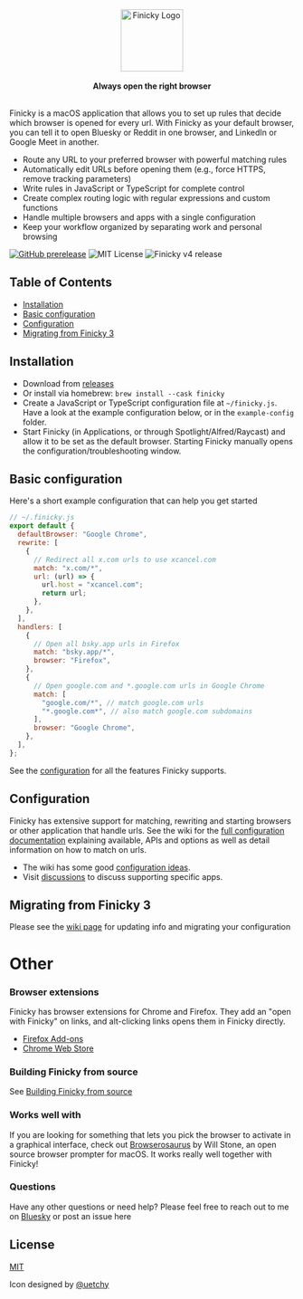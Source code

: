 <div align="center"><picture>
  <source media="(prefers-color-scheme: dark)" srcset="https://github.com/user-attachments/assets/ab66e6cc-25d1-4f5f-9c98-c742ecb2261f">
  <img alt="Finicky Logo" height="110" src="https://github.com/user-attachments/assets/067d7619-a2be-49dd-8a4f-5e9a46fa632a">
</picture>
<br/><br/>
 <strong>Always open the right browser</strong><br>
    <br/>

</div>

Finicky is a macOS application that allows you to set up rules that decide which browser is opened for every url. With Finicky as your default browser, you can tell it to open Bluesky or Reddit in one browser, and LinkedIn or Google Meet in another.

- Route any URL to your preferred browser with powerful matching rules
- Automatically edit URLs before opening them (e.g., force HTTPS, remove tracking parameters)
- Write rules in JavaScript or TypeScript for complete control
- Create complex routing logic with regular expressions and custom functions
- Handle multiple browsers and apps with a single configuration
- Keep your workflow organized by separating work and personal browsing

[![GitHub prerelease](https://badgen.net/github/release/johnste/finicky?color=purple)](https://GitHub.com/johnste/finicky/releases/) ![MIT License](https://badgen.net/github/license/johnste/finicky) ![Finicky v4 release](https://badgen.net/github/milestones/johnste/finicky/6?color=pink)

## Table of Contents

- [Installation](#installation)
- [Basic configuration](#basic-configuration)
- [Configuration](#documentation)
- [Migrating from Finicky 3](#migrating-from-finicky-3)

## Installation

- Download from [releases](https://github.com/johnste/finicky/releases)
- Or install via homebrew: `brew install --cask finicky`
- Create a JavaScript or TypeScript configuration file at `~/finicky.js`.  Have a look at the example configuration below, or in the `example-config` folder.
- Start Finicky (in Applications, or through Spotlight/Alfred/Raycast) and allow it to be set as the default browser. Starting Finicky manually opens the configuration/troubleshooting window. 

## Basic configuration

Here's a short example configuration that can help you get started

```js
// ~/.finicky.js
export default {
  defaultBrowser: "Google Chrome",
  rewrite: [
    {
      // Redirect all x.com urls to use xcancel.com
      match: "x.com/*",
      url: (url) => {
        url.host = "xcancel.com";
        return url;
      },
    },
  ],
  handlers: [
    {
      // Open all bsky.app urls in Firefox
      match: "bsky.app/*",
      browser: "Firefox",
    },
    {
      // Open google.com and *.google.com urls in Google Chrome
      match: [
        "google.com/*", // match google.com urls
        "*.google.com*", // also match google.com subdomains
      ],
      browser: "Google Chrome",
    },
  ],
};
```

See the [configuration](#configuration) for all the features Finicky supports.

## Configuration

Finicky has extensive support for matching, rewriting and starting browsers or other application that handle urls. See the wiki for the [full configuration documentation](<https://github.com/johnste/finicky/wiki/Configuration-(v4)>) explaining available, APIs and options as well as detail information on how to match on urls.

- The wiki has some good [configuration ideas](https://github.com/johnste/finicky/wiki/Configuration-ideas).
- Visit [discussions](https://github.com/johnste/finicky/discussions) to discuss supporting specific apps.

## Migrating from Finicky 3

Please see the [wiki page](https://github.com/johnste/finicky/wiki/Migrating-from-Finicky-3) for updating info and migrating your configuration

# Other

### Browser extensions

Finicky has browser extensions for Chrome and Firefox. They add an "open with Finicky" on links, and alt-clicking links opens them in Finicky directly.

- [Firefox Add-ons](https://addons.mozilla.org/en-US/firefox/addon/finicky/)
- [Chrome Web Store](https://chromewebstore.google.com/detail/finicky/kcnjhpdfmjcbohngnmobipdllkhnpdbk)

### Building Finicky from source

See [Building Finicky from source](https://github.com/johnste/finicky/wiki/Building-Finicky-from-source)

### Works well with

If you are looking for something that lets you pick the browser to activate in a graphical interface, check out [Browserosaurus](https://browserosaurus.com/) by Will Stone, an open source browser prompter for macOS. It works really well together with Finicky!

### Questions

Have any other questions or need help? Please feel free to reach out to me on [Bluesky](https://bsky.app/profile/mejkarsense.se) or post an issue here

## License

[MIT](https://raw.githubusercontent.com/johnste/finicky/master/LICENSE)

Icon designed by [@uetchy](https://github.com/uetchy)
